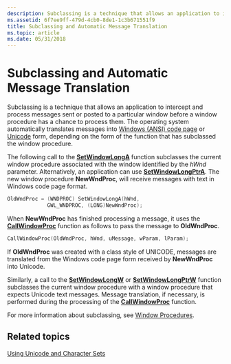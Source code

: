 ```yaml
---
description: Subclassing is a technique that allows an application to intercept and process messages sent or posted to a particular window before a window procedure has a chance to process them.
ms.assetid: 6f7ee9ff-479d-4cb0-8de1-1c3b671551f9
title: Subclassing and Automatic Message Translation
ms.topic: article
ms.date: 05/31/2018
---
```


# Subclassing and Automatic Message Translation

Subclassing is a technique that allows an application to intercept and process messages sent or posted to a particular window before a window procedure has a chance to process them. The operating system automatically translates messages into [Windows (ANSI) code page](code-pages.md) or [Unicode](unicode.md) form, depending on the form of the function that has subclassed the window procedure.

The following call to the [**SetWindowLongA**](/windows/win32/api/winuser/nf-winuser-setwindowlonga) function subclasses the current window procedure associated with the window identified by the *hWnd* parameter. Alternatively, an application can use [**SetWindowLongPtrA**](/windows/win32/api/winuser/nf-winuser-setwindowlongptra). The new window procedure **NewWndProc**, will receive messages with text in Windows code page format.


```C++
OldWndProc = (WNDPROC) SetWindowLongA(hWnd,
             GWL_WNDPROC, (LONG)NewWndProc); 
```



When **NewWndProc** has finished processing a message, it uses the [**CallWindowProc**](/windows/win32/api/winuser/nf-winuser-callwindowproca) function as follows to pass the message to **OldWndProc**.


```C++
CallWindowProc(OldWndProc, hWnd, uMessage, wParam, lParam);
```



If **OldWndProc** was created with a class style of UNICODE, messages are translated from the Windows code page form received by **NewWndProc** into Unicode.

Similarly, a call to the [**SetWindowLongW**](/windows/win32/api/winuser/nf-winuser-setwindowlonga) or [**SetWindowLongPtrW**](/windows/win32/api/winuser/nf-winuser-setwindowlongptra) function subclasses the current window procedure with a window procedure that expects Unicode text messages. Message translation, if necessary, is performed during the processing of the [**CallWindowProc**](/windows/win32/api/winuser/nf-winuser-callwindowproca) function.

For more information about subclassing, see [Window Procedures](../winmsg/window-procedures.md).

## Related topics

<dl> <dt>

[Using Unicode and Character Sets](using-unicode-and-character-sets.md)
</dt> </dl>

 

 
